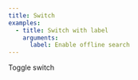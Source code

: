```yaml
---
title: Switch
examples:
  - title: Switch with label
    arguments:
      label: Enable offline search
---
```


Toggle switch
